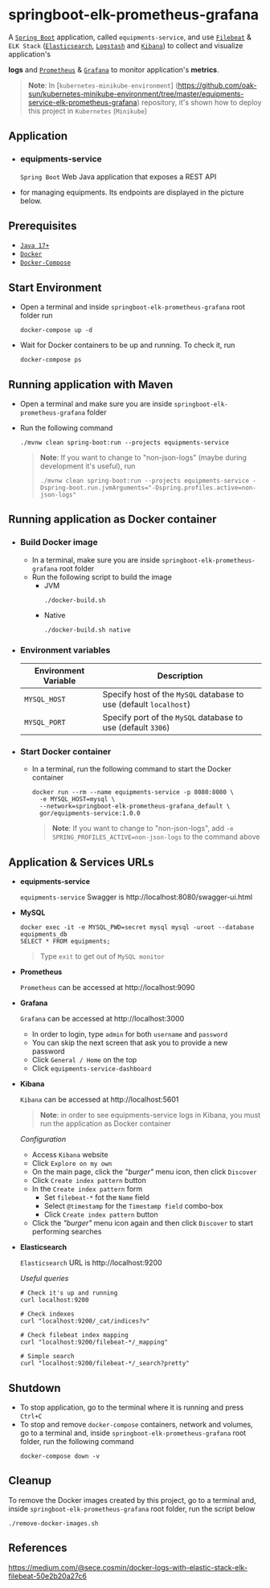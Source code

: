 # springboot-elk-prometheus-grafana

 A [`Spring Boot`](https://docs.spring.io/spring-boot/docs/current/reference/htmlsingle/) application, 
called `equipments-service`, 
and use [`Filebeat`](https://www.elastic.co/beats/filebeat) &
`ELK Stack` ([`Elasticsearch`](https://www.elastic.co/elasticsearch), 
[`Logstash`](https://www.elastic.co/logstash) and
[`Kibana`](https://www.elastic.co/kibana))
to collect and visualize application's 

**logs** and [`Prometheus`](https://prometheus.io/) &
[`Grafana`](https://grafana.com/) to monitor application's **metrics**.

> **Note**: In [`kubernetes-minikube-environment`]
(https://github.com/oak-sun/kubernetes-minikube-environment/tree/master/equipments-service-elk-prometheus-grafana) repository, 
> it's shown how to deploy this project in `Kubernetes` (`Minikube`)

## Application

- ### equipments-service

  `Spring Boot` Web Java application that exposes a REST API
- for managing equipments. 
Its endpoints are displayed in the picture below.

## Prerequisites

- [`Java 17+`](https://www.oracle.com/java/technologies/downloads/#java17)
- [`Docker`](https://www.docker.com/)
- [`Docker-Compose`](https://docs.docker.com/compose/install/)

## Start Environment

- Open a terminal and inside `springboot-elk-prometheus-grafana` root folder run
  ```
  docker-compose up -d
  ```

- Wait for Docker containers to be up and running. To check it, run
  ```
  docker-compose ps
  ```

## Running application with Maven

- Open a terminal and make sure you are inside `springboot-elk-prometheus-grafana` folder

- Run the following command
  ```
  ./mvnw clean spring-boot:run --projects equipments-service
  ```
  > **Note**: If you want to change to "non-json-logs" (maybe during development it's useful), run
  > ```
  > ./mvnw clean spring-boot:run --projects equipments-service -Dspring-boot.run.jvmArguments="-Dspring.profiles.active=non-json-logs"
  > ```

## Running application as Docker container

- ### Build Docker image

  - In a terminal, make sure you are inside `springboot-elk-prometheus-grafana` root folder
  - Run the following script to build the image
    - JVM
      ```
      ./docker-build.sh
      ```
    - Native
      ```
      ./docker-build.sh native
      ```

- ### Environment variables

  | Environment Variable | Description                                                       |
  |----------------------|-------------------------------------------------------------------|
  | `MYSQL_HOST`         | Specify host of the `MySQL` database to use (default `localhost`) |
  | `MYSQL_PORT`         | Specify port of the `MySQL` database to use (default `3306`)      |

- ### Start Docker container

  - In a terminal, run the following command to start the Docker container
    ```
    docker run --rm --name equipments-service -p 8080:8080 \
      -e MYSQL_HOST=mysql \
      --network=springboot-elk-prometheus-grafana_default \
      gor/equipments-service:1.0.0
    ```
    > **Note**: If you want to change to "non-json-logs", add `-e SPRING_PROFILES_ACTIVE=non-json-logs` to the command above

## Application & Services URLs

- **equipments-service**
  
  `equipments-service` Swagger is http://localhost:8080/swagger-ui.html

- **MySQL**

  ```
  docker exec -it -e MYSQL_PWD=secret mysql mysql -uroot --database equipments_db
  SELECT * FROM equipments;
  ```
  > Type `exit` to get out of `MySQL monitor`

- **Prometheus**

  `Prometheus` can be accessed at http://localhost:9090
- **Grafana**

  `Grafana` can be accessed at http://localhost:3000

  - In order to login, type `admin` for both `username` and `password`
  - You can skip the next screen that ask you to provide a new password
  - Click `General / Home` on the top
  - Click `equipments-service-dashboard`

- **Kibana**

  `Kibana` can be accessed at http://localhost:5601

  > **Note**: in order to see equipments-service logs in Kibana, you must run the application as Docker container

  _Configuration_

  - Access `Kibana` website
  - Click `Explore on my own`
  - On the main page, click the _"burger"_ menu icon, then click `Discover`
  - Click `Create index pattern` button
  - In the `Create index pattern` form
    - Set `filebeat-*` fot the `Name` field
    - Select `@timestamp` for the `Timestamp field` combo-box
    - Click `Create index pattern` button
  - Click the _"burger"_ menu icon again and then click `Discover` to start performing searches

- **Elasticsearch**

  `Elasticsearch` URL is http://localhost:9200

  _Useful queries_
  ```
  # Check it's up and running
  curl localhost:9200
  
  # Check indexes
  curl "localhost:9200/_cat/indices?v"
  
  # Check filebeat index mapping
  curl "localhost:9200/filebeat-*/_mapping"
  
  # Simple search
  curl "localhost:9200/filebeat-*/_search?pretty"
  ```

## Shutdown

- To stop application, go to the terminal where it is running and press `Ctrl+C`
- To stop and remove `docker-compose` containers, network and volumes, go to a terminal and, inside `springboot-elk-prometheus-grafana` root folder, run the following command
  ```
  docker-compose down -v
  ```

## Cleanup

To remove the Docker images created by this project, go to a terminal and, inside `springboot-elk-prometheus-grafana` root folder, run the script below
```
./remove-docker-images.sh
```

## References

https://medium.com/@sece.cosmin/docker-logs-with-elastic-stack-elk-filebeat-50e2b20a27c6
